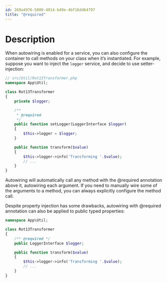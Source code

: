 ```yaml
---
id: 269a4976-5800-4914-b49e-4bf16dd64797
title: "@required"
---
```


# Description

When autowiring is enabled for a service, you can also configure the
container to call methods on your class when it’s instantiated. For
example, suppose you want to inject the `logger` service, and decide to
use setter-injection:

``` php
// src/Util/Rot13Transformer.php
namespace App\Util;

class Rot13Transformer
{
    private $logger;

    /**
     * @required
     */
    public function setLogger(LoggerInterface $logger)
    {
        $this->logger = $logger;
    }

    public function transform($value)
    {
        $this->logger->info('Transforming '.$value);
        // ...
    }
}

```

Autowiring will automatically call any method with the @required
annotation above it, autowiring each argument. If you need to manually
wire some of the arguments to a method, you can always explicitly
configure the method call.

Despite property injection has some drawbacks, autowiring with @required
annotation can also be applied to public typed properties:

``` php
namespace App\Util;

class Rot13Transformer
{
    /** @required */
    public LoggerInterface $logger;

    public function transform($value)
    {
        $this->logger->info('Transforming '.$value);
        // ...
    }
}
```
